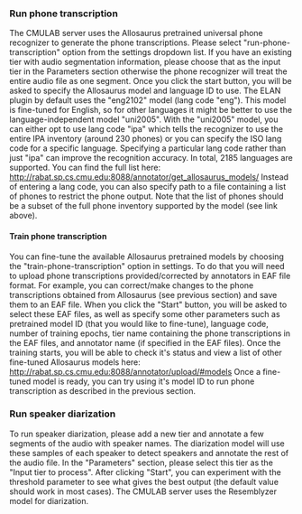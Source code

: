 ### Run phone transcription

The CMULAB server uses the Allosaurus pretrained universal phone recognizer to generate the phone transcriptions. Please select "run-phone-transcription" option from the settings dropdown list. If you have an existing tier with audio segmentation information, please choose that as the input tier in the Parameters section otherwise the phone recognizer will treat the entire audio file as one segment. Once you click the start button, you will be asked to specify the Allosaurus model and language ID to use. The ELAN plugin by default uses the "eng2102" model (lang code "eng"). This model is fine-tuned for English, so for other languages it might be better to use the language-independent model "uni2005". With the "uni2005" model, you can either opt to use lang code "ipa" which tells the recognizer to use the entire IPA inventory (around 230 phones) or you can specify the ISO lang code for a specific language. Specifying a particular lang code rather than just "ipa" can improve the recognition accuracy. In total, 2185 languages are supported. You can find the full list here:
http://rabat.sp.cs.cmu.edu:8088/annotator/get_allosaurus_models/
Instead of entering a lang code, you can also specify path to a file containing a list of phones to restrict the phone output. Note that the list of phones should be a subset of the full phone inventory supported by the model (see link above).


#### Train phone transcription

You can fine-tune the available Allosaurus pretrained models by choosing the "train-phone-transcription" option in settings. To do that you will need to upload phone transcriptions provided/corrected by annotators in EAF file format. For example, you can correct/make changes to the phone transcriptions obtained from Allosaurus (see previous section) and save them to an EAF file. When you click the "Start" button, you will be asked to select these EAF files, as well as specify some other parameters such as pretrained model ID (that you would like to fine-tune), language code, number of training epochs, tier name containing the phone transcriptions in the EAF files, and annotator name (if specified in the EAF files). Once the training starts, you will be able to check it's status and view a list of other fine-tuned Allosaurus models here:
http://rabat.sp.cs.cmu.edu:8088/annotator/upload/#models
Once a fine-tuned model is ready, you can try using it's model ID to run phone transcription as described in the previous section.


### Run speaker diarization

To run speaker diarization, please add a new tier and annotate a few segments of the audio with speaker names. The diarization model will use these samples of each speaker to detect speakers and annotate the rest of the audio file. In the "Parameters" section, please select this tier as the "Input tier to process". After clicking "Start", you can experiment with the threshold parameter to see what gives the best output (the default value should work in most cases). The CMULAB server uses the Resemblyzer model for diarization.





